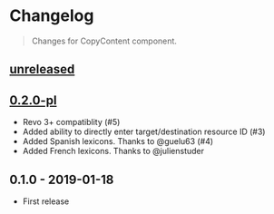 # Changelog

> Changes for CopyContent component.


## [unreleased]

## [0.2.0-pl]

- Revo 3+ compatiblity (#5)
- Added ability to directly enter target/destination resource ID (#3)
- Added Spanish lexicons. Thanks to @guelu63 (#4)
- Added French lexicons. Thanks to @julienstuder


## 0.1.0 - 2019-01-18

- First release

[0.2.0-pl]: https://github.com/SEDAdigital/CopyContent/compare/0.2.0...0.1.0
[unreleased]: https://github.com/SEDAdigital/CopyContent/compare/0.1.0...main

